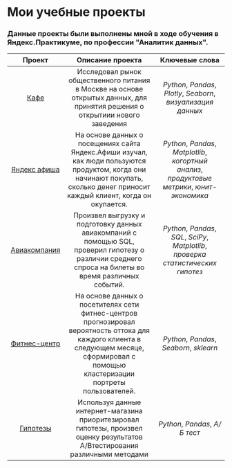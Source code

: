# Мои учебные проекты
### Данные проекты были выполнены мной в ходе обучения в Яндекс.Практикуме, по профессии "Аналитик данных".

| Проект               | Описание проекта          | Ключевые слова                     | 
|:---------------------------:|:---------------------------:|:---------------------------:| 
| [Кафе](cafe) | Исследовал рынок общественного питания в Москве на основе открытых данных, для принятия решения о открытиии нового заведения | *Python*, *Pandas*, *Plotly*, *Seaborn*, *визуализация данных* |
| [Яндекс афиша](afisha) | На основе данных о посещениях сайта Яндекс.Афиши изучал, как люди пользуются продуктом, когда они начинают покупать, сколько денег приносит каждый клиент, когда он окупается. | *Python*, *Pandas*, *Matplotlib*, *когортный анализ*, *продуктовые метрики*, *юнит-экономика* | 
| [Авиакомпания](aviacompany) | Произвел выгрузку и подготовку данных авиакомпаний с помощью SQL, проверил гипотезу о различии среднего спроса на билеты во время различных событий. | *Python*, *Pandas*, *SQL*, *SciPy*, *Matplotlib*, *проверка статистических гипотез* | 
| [Фитнес-центр](fitness) | На основе данных о посетителях сети фитнес-центров прогнозировал вероятность оттока для каждого клиента в следующем месяце, сформировал с помощью кластеризации портреты пользователей. | *Python*, *Pandas*, *Seaborn*, *sklearn* | 
| [Гипотезы](hypotheses) | Используя данные интернет-магазина приоритезировал гипотезы, произвел оценку результатов A/Bтестирования различными методами | *Python*, *Pandas*, *A/Б тест* | 